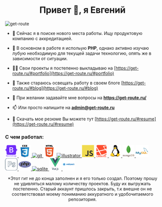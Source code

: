 <h1 align="center">Привет 👋, я Евгений</h1>


<p align="left"> <img src="https://komarev.com/ghpvc/?username=get-route&label=Profile%20views&color=0e75b6&style=flat" alt="get-route" /> </p>



- 🔭 Сейчас я в поиске нового места работы. Ищу продуктовую компанию с аккредитацией. 

- 🌱 В основном в работе я испольую **PHP**, однако активно изучаю лубую необходимую для текущей задачи технологию, опять же в зависимости от ситуации.

- 👨‍💻 Свои проекты я постепенно выкладываю на [https://get-route.ru/#portfolio](https://get-route.ru/#portfolio)

- 📝 Также стараюсь освещать работу в своем блоге [https://get-route.ru/#blog](https://get-route.ru/#blog)

- 💬 При желании задавайте мне вопросы на **https://get-route.ru/**

- 📫 Или просто напишите на **admin@get-route.ru**

- 📄 Скачать мое резюме Вы можете тут [https://get-route.ru/#resume](https://get-route.ru/#resume)



<h3 align="left">С чем работал:</h3>
<p align="left"> <a href="https://getbootstrap.com" target="_blank" rel="noreferrer"> <img src="https://raw.githubusercontent.com/devicons/devicon/master/icons/bootstrap/bootstrap-plain-wordmark.svg" alt="bootstrap" width="40" height="40"/> </a> <a href="https://www.w3schools.com/css/" target="_blank" rel="noreferrer"> <img src="https://raw.githubusercontent.com/devicons/devicon/master/icons/css3/css3-original-wordmark.svg" alt="css3" width="40" height="40"/> </a> <a href="https://git-scm.com/" target="_blank" rel="noreferrer"> <img src="https://www.vectorlogo.zone/logos/git-scm/git-scm-icon.svg" alt="git" width="40" height="40"/> </a> <a href="https://www.w3.org/html/" target="_blank" rel="noreferrer"> <img src="https://raw.githubusercontent.com/devicons/devicon/master/icons/html5/html5-original-wordmark.svg" alt="html5" width="40" height="40"/> </a> <a href="https://www.adobe.com/in/products/illustrator.html" target="_blank" rel="noreferrer"> <img src="https://www.vectorlogo.zone/logos/adobe_illustrator/adobe_illustrator-icon.svg" alt="illustrator" width="40" height="40"/> </a> <a href="https://developer.mozilla.org/en-US/docs/Web/JavaScript" target="_blank" rel="noreferrer"> <img src="https://raw.githubusercontent.com/devicons/devicon/master/icons/javascript/javascript-original.svg" alt="javascript" width="40" height="40"/> </a> <a href="https://laravel.com/" target="_blank" rel="noreferrer"> <img src="https://raw.githubusercontent.com/devicons/devicon/master/icons/laravel/laravel-plain-wordmark.svg" alt="laravel" width="40" height="40"/> </a> <a href="https://www.linux.org/" target="_blank" rel="noreferrer"> <img src="https://raw.githubusercontent.com/devicons/devicon/master/icons/linux/linux-original.svg" alt="linux" width="40" height="40"/> </a> <a href="https://www.mongodb.com/" target="_blank" rel="noreferrer"> <img src="https://raw.githubusercontent.com/devicons/devicon/master/icons/mongodb/mongodb-original-wordmark.svg" alt="mongodb" width="40" height="40"/> </a> <a href="https://www.mysql.com/" target="_blank" rel="noreferrer"> <img src="https://raw.githubusercontent.com/devicons/devicon/master/icons/mysql/mysql-original-wordmark.svg" alt="mysql" width="40" height="40"/> </a> <a href="https://www.photoshop.com/en" target="_blank" rel="noreferrer"> <img src="https://raw.githubusercontent.com/devicons/devicon/master/icons/photoshop/photoshop-line.svg" alt="photoshop" width="40" height="40"/> </a> <a href="https://www.php.net" target="_blank" rel="noreferrer"> <img src="https://raw.githubusercontent.com/devicons/devicon/master/icons/php/php-original.svg" alt="php" width="40" height="40"/> </a> <a href="https://www.sqlite.org/" target="_blank" rel="noreferrer"> <img src="https://www.vectorlogo.zone/logos/sqlite/sqlite-icon.svg" alt="sqlite" width="40" height="40"/> </a> <a href="https://vuejs.org/" target="_blank" rel="noreferrer"> <img src="https://raw.githubusercontent.com/devicons/devicon/master/icons/vuejs/vuejs-original-wordmark.svg" alt="vuejs" width="40" height="40"/> </a> <a href="https://webpack.js.org" target="_blank" rel="noreferrer"> <img src="https://raw.githubusercontent.com/devicons/devicon/d00d0969292a6569d45b06d3f350f463a0107b0d/icons/webpack/webpack-original-wordmark.svg" alt="webpack" width="40" height="40"/> </a> </p>


<p align="center">*Этот гит не до конца заполнен и я его только создал. Поэтому прошу не удивляться малому количеству проектов. Буду их выгружать постепенно. Старый аккаунт пришлось закрыть, т.к внешне он не соответствовал моему пониманию аккуратного и удобочитаемого репозитория.</p>
